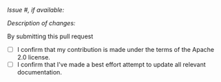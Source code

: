 *Issue #, if available:*

*Description of changes:*

By submitting this pull request

- [ ] I confirm that my contribution is made under the terms of the Apache 2.0 license.
- [ ] I confirm that I've made a best effort attempt to update all relevant documentation.
